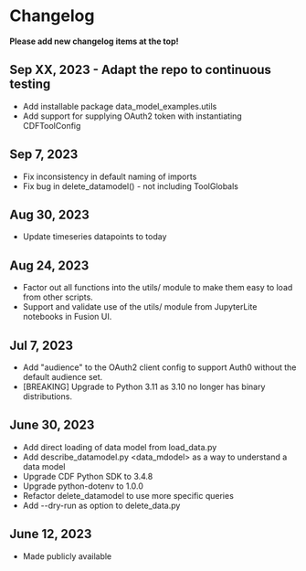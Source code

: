 # Changelog

**Please add new changelog items at the top!**

## Sep XX, 2023 - Adapt the repo to continuous testing

- Add installable package data_model_examples.utils
- Add support for supplying OAuth2 token with instantiating CDFToolConfig

## Sep 7, 2023

- Fix inconsistency in default naming of imports
- Fix bug in delete_datamodel() - not including ToolGlobals

## Aug 30, 2023

- Update timeseries datapoints to today

## Aug 24, 2023

- Factor out all functions into the utils/ module to make them easy to load from other scripts.
- Support and validate use of the utils/ module from JupyterLite notebooks in Fusion UI.

## Jul 7, 2023

- Add "audience" to the OAuth2 client config to support Auth0 without the default audience set.
- [BREAKING] Upgrade to Python 3.11 as 3.10 no longer has binary distributions.

## June 30, 2023

- Add direct loading of data model from load_data.py
- Add describe_datamodel.py <space> <data_mdodel> as a way to understand a data model
- Upgrade CDF Python SDK to 3.4.8
- Upgrade python-dotenv to 1.0.0
- Refactor delete_datamodel to use more specific queries
- Add --dry-run as option to delete_data.py

## June 12, 2023

- Made publicly available
